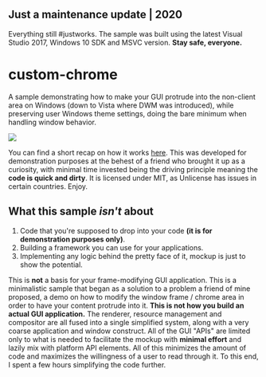 ## Just a maintenance update | 2020

Everything still #justworks. The sample was built using the latest Visual Studio 2017, Windows 10 SDK and MSVC version. **Stay safe, everyone.**

# custom-chrome

A sample demonstrating how to make your GUI protrude into the non-client area on Windows (down to Vista where DWM was introduced), while preserving user Windows theme settings, doing the bare minimum when handling window behavior.

![](https://i.imgur.com/OojkRRQ.png)

You can find a short recap on how it works [here](https://github.com/oberth/custom-chrome/wiki). This was developed for demonstration purposes at the behest of a friend who brought it up as a curiosity, with minimal time invested being the driving principle meaning the **code is quick and dirty**. It is licensed under MIT, as Unlicense has issues in certain countries. Enjoy.

## What this sample *isn't* about

1. Code that you're supposed to drop into your code **(it is for demonstration purposes only)**.
2. Building a framework you can use for your applications.
3. Implementing any logic behind the pretty face of it, mockup is just to show the potential.

This is **not** a basis for your frame-modifying GUI application. This is a minimalistic sample that began as a solution to a problem a friend of mine proposed, a demo on how to modify the window frame / chrome area in order to have your content protrude into it. **This is not how you build an actual GUI application.** The renderer, resource management and compositor are all fused into a single simplified system, along with a very coarse application and window construct. All of the GUI "APIs" are limited only to what is needed to facilitate the mockup with **minimal effort** and lazily mix with platform API elements. All of this minimizes the amount of code and maximizes the willingness of a user to read through it. To this end, I spent a few hours simplifying the code further.
